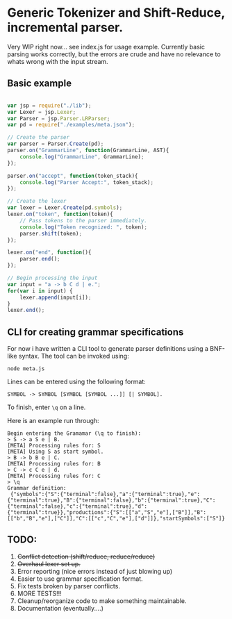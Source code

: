 
# Generic Tokenizer and Shift-Reduce, incremental parser.

Very WIP right now... see index.js for usage example. 
Currently basic parsing works correctly, but the errors are crude and have no relevance to 
whats wrong with the input stream.

## Basic example

```javascript

var jsp = require("./lib");
var Lexer = jsp.Lexer;
var Parser = jsp.Parser.LRParser;
var pd = require("./examples/meta.json");

// Create the parser
var parser = Parser.Create(pd);
parser.on("GrammarLine", function(GrammarLine, AST){
	console.log("GrammarLine", GrammarLine);
});

parser.on("accept", function(token_stack){
	console.log("Parser Accept:", token_stack);
});

// Create the lexer
var lexer = Lexer.Create(pd.symbols);
lexer.on("token", function(token){
	// Pass tokens to the parser immediately.
	console.log("Token recognized: ", token);
	parser.shift(token);
});

lexer.on("end", function(){
	parser.end();
});

// Begin processing the input
var input = "a -> b C d | e.";
for(var i in input) {
	lexer.append(input[i]);
}
lexer.end();
```

## CLI for creating grammar specifications

For now i have written a CLI tool to generate parser definitions using a BNF-like syntax. 
The tool can be invoked using:

```
node meta.js
```
Lines can be entered using the following format:

```
SYMBOL -> SYMBOL [SYMBOL [SYMBOL ...]] [| SYMBOL].
```

To finish, enter `\q` on a line.

Here is an example run through:

```
Begin entering the Gramamar (\q to finish):
> S -> a S e | B.
[META] Processing rules for: S
[META] Using S as start symbol.
> B -> b B e | C.
[META] Processing rules for: B
> C -> c C e | d.
[META] Processing rules for: C
> \q
Grammar definition:
 {"symbols":{"S":{"terminal":false},"a":{"terminal":true},"e":{"terminal":true},"B":{"terminal":false},"b":{"terminal":true},"C":{"terminal":false},"c":{"terminal":true},"d":{"terminal":true}},"productions":{"S":[["a","S","e"],["B"]],"B":[["b","B","e"],["C"]],"C":[["c","C","e"],["d"]]},"startSymbols":["S"]}
```

## TODO:

1. ~~Conflict detection (shift/reduce, reduce/reduce)~~
1. ~~Overhaul lexer set up.~~
1. Error reporting (nice errors instead of just blowing up)
1. Easier to use grammar specification format.
1. Fix tests broken by parser conflicts.
1. MORE TESTS!!!
1. Cleanup/reorganize code to make something maintainable.
1. Documentation (eventually....)